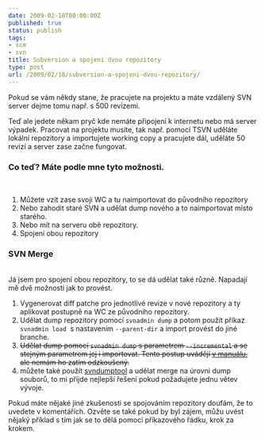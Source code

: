 ```yaml
---
date: 2009-02-18T00:00:00Z
published: true
status: publish
tags:
- scm
- svn
title: Subversion a spojení dvou repozitory
type: post
url: /2009/02/18/subversion-a-spojeni-dvou-repozitory/
---
```


Pokud se vám někdy stane, že pracujete na projektu a máte vzdálený SVN server dejme tomu např. s 500 revizemi.

Teď ale jedete někam pryč kde nemáte připojení k internetu nebo má server výpadek. Pracovat na projektu musíte, tak např. pomocí TSVN uděláte lokální repozitory a importujete working copy a pracujete dál, uděláte 50 revizí a server zase začne fungovat.
<h3>Co teď? Máte podle mne tyto možnosti.</h3>
<br />
<ol>
	<li>Můžete vzít zase svoji WC a tu naimportovat do původního repozitory</li>
	<li>Nebo zahodit staré SVN a udělat dump nového a to naimportovat místo starého.</li>
	<li>Nebo mít na serveru obě repozitory.</li>
	<li>Spojení obou repozitory</li>
</ol>
<h3>SVN Merge</h3><br />
Já jsem pro spojení obou repozitory, to se dá udělat také různě. Napadají mě dvě možnosti jak to provést.
<ol>
	<li>Vygenerovat diff patche pro jednotlivé revize v nové repozitory a ty aplikovat postupně na WC ze původního repozitory.</li>
<li>Udělat dump repozitory pomocí <code>svnadmin dump</code> a potom použít příkaz <code>svnadmin load</code>  s nastavením <code class="option">--parent-dir</code> a import provést do jiné branche.</li>
	<li><del datetime="2009-02-19T08:58:49+00:00">Udělat dump pomocí <code>svnadmin dump</code> s parametrem <code>--incremental</code> a se stejným parametrem jej i importovat. Tento postup uvádějí <a href="http://svnbook.red-bean.com/en/1.5/svn.reposadmin.maint.html#svn.reposadmin.maint.tk.svnadmin" target="_blank">v manuálu</a>, ale nemám ho zatím odzkoušený.</del></li>
       <li>můžete také použít <a href="http://svn.borg.ch/svndumptool/">svndumptool</a> a udělat merge na úrovni dump souborů, to mi přijde nejlepší řešení pokud požadujete jednu větev vývoje.</li>

</ol>
Pokud máte nějaké jiné zkušenosti se spojováním repozitory doufám, že to uvedete v komentářích. Ozvěte se také pokud by byl zájem, můžu uvést nějaký příklad s tím jak se to dělá pomocí příkazového řádku, krok za krokem.
